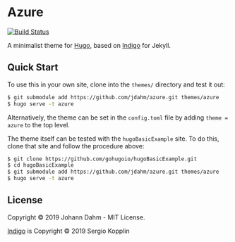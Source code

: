 Azure
=====

[![Build Status](https://travis-ci.org/jdahm/azure.svg?branch=master)](https://travis-ci.org/jdahm/azure)

A minimalist theme for [Hugo](https://gohugo.io), based on
[Indigo](https://github.com/sergiokopplin/indigo) for Jekyll.

Quick Start
-----------

To use this in your own site, clone into the `themes/` directory and test it out:

``` bash
$ git submodule add https://github.com/jdahm/azure.git themes/azure
$ hugo serve -t azure
```

Alternatively, the theme can be set in the `config.toml` file by adding `theme = azure` to the top level.

The theme itself can be tested with the `hugoBasicExample` site. To do this, clone that site and follow the procedure above:

```bash
$ git clone https://github.com/gohugoio/hugoBasicExample.git
$ cd hugoBasicExample
$ git submodule add https://github.com/jdahm/azure.git themes/azure
$ hugo serve -t azure
```

License
-------

Copyright © 2019 Johann Dahm - MIT License.

[Indigo](https://github.com/sergiokopplin/indigo) is Copyright © 2019 Sergio Kopplin
